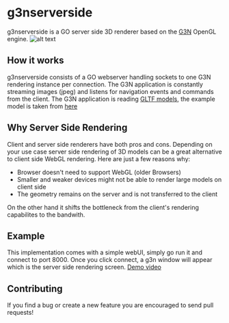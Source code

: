 
# g3nserverside

g3nserverside is a GO server side 3D renderer based on the [G3N](https://github.com/g3n/engine) OpenGL engine.
![alt text](https://github.com/moethu/g3nserverside/raw/master/images/screenshot01.png)

## How it works

g3nserverside consists of a GO webserver handling sockets to one G3N rendering instance per connection. The G3N application is constantly streaming images (jpeg) and listens for navigation events and commands from the client. The G3N application is reading [GLTF models](https://github.com/KhronosGroup/glTF), the example model is taken from [here](https://github.com/KhronosGroup/glTF-Sample-Models)

## Why Server Side Rendering

Client and server side renderers have both pros and cons. Depending on your use case server side rendering of 3D models can be a great alternative to client side WebGL rendering. Here are just a few reasons why:

- Browser doesn't need to support WebGL (older Browsers)
- Smaller and weaker devices might not be able to render large models on client side
- The geometry remains on the server and is not transferred to the client

On the other hand it shifts the bottleneck from the client's rendering capabilites to the bandwith.

## Example

This implementation comes with a simple webUI, simply go run it and connect to port 8000.
Once you click connect, a g3n window will appear which is the server side rendering screen.
[Demo video](https://github.com/moethu/g3nserverside/raw/master/images/demo.mp4)

## Contributing

If you find a bug or create a new feature you are encouraged to send pull requests!
